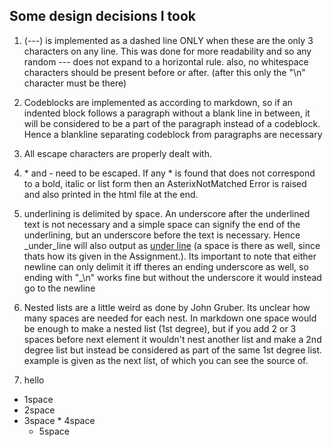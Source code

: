 ## Some design decisions I took

1. (---) is implemented as a dashed line ONLY when these are the only 3 characters on any line. This was done for more readability and so any random --- does not expand to a horizontal rule. also, no whitespace characters should be present before or after. (after this only the "\n" character must be there)

4. Codeblocks are implemented as according to markdown, so if an indented block follows a paragraph without a blank line in between, it will be considered to be a part of the paragraph instead of a codeblock. Hence a blankline separating codeblock from paragraphs are necessary

5. All escape characters are properly dealt with.

6. \* and \- need to be escaped. If any * is found that does not correspond to a bold, italic or list form then an AsterixNotMatched Error is raised and also printed in the html file at the end.

6. underlining is delimited by space. An underscore after the underlined text is not necessary and a simple space can signify the end of the underlining, but an underscore before the text is necessary. Hence  \_under\_line will also output as <u>under line</u> (a space is there as well, since thats how its given in the Assignment.). Its important to note that either newline can only delimit it iff theres an ending underscore as well, so ending with "\_\n" works fine but without the underscore it would instead go to the newline

2. Nested lists are a little weird as done by John Gruber. Its unclear how many spaces are needed for each nest. In markdown one space would be enough to make a nested list (1st degree), but if you add 2 or 3 spaces before next element it wouldn't nest another list and make a 2nd degree list but instead be considered as part of the same 1st degree list. example is given as the next list, of which you can see the source of.
3. hello
 * 1space
  * 2space
   * 3space
    * 4space
     * 5space

